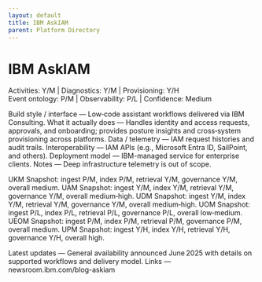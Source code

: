 ```yaml
---
layout: default
title: IBM AskIAM
parent: Platform Directory
---
```


# IBM AskIAM

Activities: Y/M | Diagnostics: Y/M | Provisioning: Y/H  
Event ontology: P/M | Observability: P/L | Confidence: Medium

Build style / interface — Low‑code assistant workflows delivered via IBM Consulting.
What it actually does — Handles identity and access requests, approvals, and onboarding; provides posture insights and cross‑system provisioning across platforms.
Data / telemetry — IAM request histories and audit trails.
Interoperability — IAM APIs (e.g., Microsoft Entra ID, SailPoint, and others).
Deployment model — IBM-managed service for enterprise clients.
Notes — Deep infrastructure telemetry is out of scope.

UKM Snapshot: ingest P/M, index P/M, retrieval Y/M, governance Y/M, overall medium.
UAM Snapshot: ingest Y/M, index Y/M, retrieval Y/M, governance Y/M, overall medium‑high.
UDM Snapshot: ingest Y/M, index Y/M, retrieval Y/M, governance Y/M, overall medium‑high.
UOM Snapshot: ingest P/L, index P/L, retrieval P/L, governance P/L, overall low‑medium.
UEOM Snapshot: ingest P/M, index P/M, retrieval P/M, governance P/M, overall medium.
UPM Snapshot: ingest Y/H, index Y/H, retrieval Y/H, governance Y/H, overall high.

Latest updates — General availability announced June 2025 with details on supported workflows and delivery model.
Links — newsroom.ibm.com/blog-askiam
